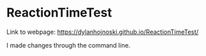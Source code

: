 # ReactionTimeTest
Link to webpage: https://dylanhojnoski.github.io/ReactionTimeTest/

I made changes through the command line.
